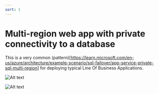 ```yaml
---
sort: 1
---
```


# Multi-region web app with private connectivity to a database

This is a very common (pattern)[https://learn.microsoft.com/en-us/azure/architecture/example-scenario/sql-failover/app-service-private-sql-multi-region] for deploying typical Line Of Business Applications.







![Alt text](https://learn.microsoft.com/en-us/azure/architecture/example-scenario/sql-failover/media/app-service-private-sql-multi-region-solution-architecture.svg#lightbox)

![Alt text](https://learn.microsoft.com/en-us/azure/architecture/web-apps/app-service/_images/baseline-app-service-network-architecture.svg#lightbox)